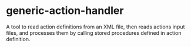 # generic-action-handler
A tool to read action definitions from an XML file, then reads actions input files, and processes them by calling stored procedures defined in action definition.
